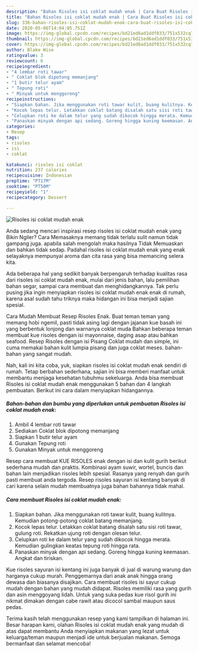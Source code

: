 ```yaml
---
description: "Bahan Risoles isi coklat mudah enak | Cara Buat Risoles isi coklat mudah enak Yang Enak Dan Lezat"
title: "Bahan Risoles isi coklat mudah enak | Cara Buat Risoles isi coklat mudah enak Yang Enak Dan Lezat"
slug: 336-bahan-risoles-isi-coklat-mudah-enak-cara-buat-risoles-isi-coklat-mudah-enak-yang-enak-dan-lezat
date: 2020-05-06T14:04:05.751Z
image: https://img-global.cpcdn.com/recipes/bd21ed6ad1ddf033/751x532cq70/risoles-isi-coklat-mudah-enak-foto-resep-utama.jpg
thumbnail: https://img-global.cpcdn.com/recipes/bd21ed6ad1ddf033/751x532cq70/risoles-isi-coklat-mudah-enak-foto-resep-utama.jpg
cover: https://img-global.cpcdn.com/recipes/bd21ed6ad1ddf033/751x532cq70/risoles-isi-coklat-mudah-enak-foto-resep-utama.jpg
author: Blake Wise
ratingvalue: 3
reviewcount: 6
recipeingredient:
- "4 lembar roti tawar"
- " Coklat blok dipotong memanjang"
- "1 butir telur ayam"
- " Tepung roti"
- " Minyak untuk menggoreng"
recipeinstructions:
- "Siapkan bahan. Jika menggunakan roti tawar kulit, buang kulitnya. Kemudian potong-potong coklat batang memanjang."
- "Kocok lepas telur. Letakkan coklat batang disalah satu sisi roti tawar, gulung roti. Rekatkan ujung roti dengan olesan telur."
- "Celupkan roti ke dalam telur yang sudah dikocok hingga merata. Kemudian gulingkan keatas tepung roti hingga rata."
- "Panaskan minyak dengan api sedang. Goreng hingga kuning keemasan. Angkat dan tiriskan."
categories:
- Resep
tags:
- risoles
- isi
- coklat

katakunci: risoles isi coklat 
nutrition: 237 calories
recipecuisine: Indonesian
preptime: "PT17M"
cooktime: "PT50M"
recipeyield: "1"
recipecategory: Dessert

---
```



![Risoles isi coklat mudah enak](https://img-global.cpcdn.com/recipes/bd21ed6ad1ddf033/751x532cq70/risoles-isi-coklat-mudah-enak-foto-resep-utama.jpg)

Anda sedang mencari inspirasi resep risoles isi coklat mudah enak yang Bikin Ngiler? Cara Memasaknya memang tidak terlalu sulit namun tidak gampang juga. apabila salah mengolah maka hasilnya Tidak Memuaskan dan bahkan tidak sedap. Padahal risoles isi coklat mudah enak yang enak selayaknya mempunyai aroma dan cita rasa yang bisa memancing selera kita.

Ada beberapa hal yang sedikit banyak berpengaruh terhadap kualitas rasa dari risoles isi coklat mudah enak, mulai dari jenis bahan, lalu pemilihan bahan segar, sampai cara membuat dan menghidangkannya. Tak perlu pusing jika ingin menyiapkan risoles isi coklat mudah enak enak di rumah, karena asal sudah tahu triknya maka hidangan ini bisa menjadi sajian spesial.

Cara Mudah Membuat Resep Risoles Enak. Buat teman teman yang memang hobi ngemil, pasti tidak asing lagi dengan jajanan kue basah ini yang berbentuk lonjong dan warnanya coklat muda Bahkan beberapa teman membuat kue risoles dengan isi mayonnaise, daging asap atau bahkan seafood. Resep Risoles dengan isi Pisang Coklat mudah dan simple, ini cuma memakai bahan kulit lumpia pisang dan juga coklat meses. bahan-bahan yang sangat mudah.


Nah, kali ini kita coba, yuk, siapkan risoles isi coklat mudah enak sendiri di rumah. Tetap berbahan sederhana, sajian ini bisa memberi manfaat untuk membantu menjaga kesehatan tubuhmu sekeluarga. Anda bisa membuat Risoles isi coklat mudah enak menggunakan 5 bahan dan 4 langkah pembuatan. Berikut ini cara dalam menyiapkan hidangannya.

<!--inarticleads1-->

##### Bahan-bahan dan bumbu yang diperlukan untuk pembuatan Risoles isi coklat mudah enak:

1. Ambil 4 lembar roti tawar
1. Sediakan  Coklat blok dipotong memanjang
1. Siapkan 1 butir telur ayam
1. Gunakan  Tepung roti
1. Gunakan  Minyak untuk menggoreng


Resep cara membuat KUE RISOLES enak dengan isi dan kulit gurih berikut sederhana mudah dan praktis. Kombinasi ayam suwir, wortel, buncis dan bahan lain menjadikan risoles lebih spesial. Rasanya yang renyah dan gurih pasti membuat anda tergoda. Resep risoles sayuran isi kentang banyak di cari karena selain mudah membuatnya juga bahan bahannya tidak mahal. 

<!--inarticleads2-->

##### Cara membuat Risoles isi coklat mudah enak:

1. Siapkan bahan. Jika menggunakan roti tawar kulit, buang kulitnya. Kemudian potong-potong coklat batang memanjang.
1. Kocok lepas telur. Letakkan coklat batang disalah satu sisi roti tawar, gulung roti. Rekatkan ujung roti dengan olesan telur.
1. Celupkan roti ke dalam telur yang sudah dikocok hingga merata. Kemudian gulingkan keatas tepung roti hingga rata.
1. Panaskan minyak dengan api sedang. Goreng hingga kuning keemasan. Angkat dan tiriskan.


Kue risoles sayuran isi kentang ini juga banyak di jual di warung warung dan harganya cukup murah. Penggemarnya dari anak anak hingga orang dewasa dan biasanya disajikan. Cara membuat risoles isi sayur cukup mudah dengan bahan yang mudah didapat. Risoles memiliki rasa yang gurih dan asin menggoyang lidah. Untuk yang suka pedas kue risol gurih ini nikmat dimakan dengan cabe rawit atau dicocol sambal maupun saus pedas. 

Terima kasih telah menggunakan resep yang kami tampilkan di halaman ini. Besar harapan kami, olahan Risoles isi coklat mudah enak yang mudah di atas dapat membantu Anda menyiapkan makanan yang lezat untuk keluarga/teman maupun menjadi ide untuk berjualan makanan. Semoga bermanfaat dan selamat mencoba!
